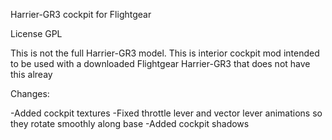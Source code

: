 Harrier-GR3 cockpit for Flightgear

License GPL

This is not the full Harrier-GR3 model.  This is interior cockpit mod intended to be used with a downloaded Flightgear Harrier-GR3 that does not have this alreay

Changes:

-Added cockpit textures
-Fixed throttle lever and vector lever animations so they rotate smoothly along base
-Added cockpit shadows
